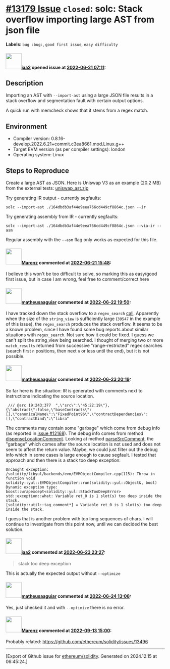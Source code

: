 # [\#13179 Issue](https://github.com/ethereum/solidity/issues/13179) `closed`: solc: Stack overflow importing large AST from json file
**Labels**: `bug :bug:`, `good first issue`, `easy difficulty`


#### <img src="https://avatars.githubusercontent.com/u/43010335?v=4" width="50">[jaa2](https://github.com/jaa2) opened issue at [2022-06-21 07:11](https://github.com/ethereum/solidity/issues/13179):

## Description
Importing an AST with `--import-ast` using a large JSON file results in a stack overflow and segmentation fault with certain output options.

A quick run with memcheck shows that it stems from a regex match.

## Environment

- Compiler version: 0.8.16-develop.2022.6.21+commit.c3ea8661.mod.Linux.g++
- Target EVM version (as per compiler settings): london
- Operating system: Linux

## Steps to Reproduce

Create a large AST as JSON. Here is Uniswap V3 as an example (20.2 MB) from the external tests: [uniswap_ast.zip](https://github.com/ethereum/solidity/files/8946583/uniswap_ast.zip)

Try generating IR output - currently segfaults:
```
solc --import-ast ./164dbdb3af44e9eea766cd449cf8864c.json --ir
```

Try generating assembly from IR - currently segfaults:
```
solc --import-ast ./164dbdb3af44e9eea766cd449cf8864c.json --via-ir --asm
```

Regular assembly with the `--asm` flag only works as expected for this file.

#### <img src="https://avatars.githubusercontent.com/u/424752?u=2d50de05ec528b9b84f8b905a56e90669b0f8927&v=4" width="50">[Marenz](https://github.com/Marenz) commented at [2022-06-21 15:48](https://github.com/ethereum/solidity/issues/13179#issuecomment-1161939174):

I believe this won't be too difficult to solve, so marking this as easy/good first issue, but in case I am wrong, feel free to comment/correct here

#### <img src="https://avatars.githubusercontent.com/u/95899911?u=b80e228dd73aa60cc8cc18ebf2e9e72a0840b7d5&v=4" width="50">[matheusaaguiar](https://github.com/matheusaaguiar) commented at [2022-06-22 19:50](https://github.com/ethereum/solidity/issues/13179#issuecomment-1163537599):

I have tracked down the stack overflow to a `regex_search` [call](https://github.com/ethereum/solidity/blob/develop/libyul/AsmParser.cpp#L200).
Apparently when the size of the `string_view` is sufficiently large (`39547` in the example of this issue), the `regex_search` produces the stack overflow. It seems to be a known problem, since I have found some bug reports about similar situations with `regex_search`.
Not sure how it could be fixed. I guess we can't split the string_view being searched. I thought of merging two or more `match_results` returned from successive "range-restricted" regex searches (search first `n` positions, then next `n` or less until the end), but it is not possible.

#### <img src="https://avatars.githubusercontent.com/u/95899911?u=b80e228dd73aa60cc8cc18ebf2e9e72a0840b7d5&v=4" width="50">[matheusaaguiar](https://github.com/matheusaaguiar) commented at [2022-06-23 20:19](https://github.com/ethereum/solidity/issues/13179#issuecomment-1164829369):

So far here is the situation: IR is generated with comments next to instructions indicating the source location. 
```
 /// @src 19:243:377  ",\"src\":\"45:22:19\"},{\"abstract\":false,\"baseContracts\":[],\"canonicalName\":\"FixedPoint96\",\"contractDependencies\":[],\"contractKind\":\"libra"
```
The comments may contain some "garbage" which come from debug info (as reported in [issue #12168](https://github.com/ethereum/solidity/issues/12168)). The debug info comes from method [dispenseLocationComment](https://github.com/ethereum/solidity/blob/develop/libsolidity/codegen/ir/Common.cpp#L142).
Looking at method [parseSrcComment](https://github.com/ethereum/solidity/blob/develop/libyul/AsmParser.cpp#L193), the "garbage" which comes after the source location is not used and does not seem to affect the return value. Maybe, we could just filter out the debug info which in some cases is large enough to cause segfault. I tested that approach and then there is a stack too deep exception:
```
Uncaught exception:
/solidity/libyul/backends/evm/EVMObjectCompiler.cpp(115): Throw in function void solidity::yul::EVMObjectCompiler::run(solidity::yul::Object&, bool)
Dynamic exception type: boost::wrapexcept<solidity::yul::StackTooDeepError>
std::exception::what: Variable ret_0 is 1 slot(s) too deep inside the stack.
[solidity::util::tag_comment*] = Variable ret_0 is 1 slot(s) too deep inside the stack.
```

I guess that is another problem with too long sequences of chars. I will continue to investigate from this point now, until we can decided the best solution.

#### <img src="https://avatars.githubusercontent.com/u/43010335?v=4" width="50">[jaa2](https://github.com/jaa2) commented at [2022-06-23 23:27](https://github.com/ethereum/solidity/issues/13179#issuecomment-1165008151):

> stack too deep exception

This is actually the expected output without `--optimize`

#### <img src="https://avatars.githubusercontent.com/u/95899911?u=b80e228dd73aa60cc8cc18ebf2e9e72a0840b7d5&v=4" width="50">[matheusaaguiar](https://github.com/matheusaaguiar) commented at [2022-06-24 13:08](https://github.com/ethereum/solidity/issues/13179#issuecomment-1165558826):

Yes, just checked it and with `--optimize` there is no error.

#### <img src="https://avatars.githubusercontent.com/u/424752?u=2d50de05ec528b9b84f8b905a56e90669b0f8927&v=4" width="50">[Marenz](https://github.com/Marenz) commented at [2022-09-13 15:00](https://github.com/ethereum/solidity/issues/13179#issuecomment-1245543109):

Probably related: https://github.com/ethereum/solidity/issues/13496


-------------------------------------------------------------------------------



[Export of Github issue for [ethereum/solidity](https://github.com/ethereum/solidity). Generated on 2024.12.15 at 06:45:24.]
